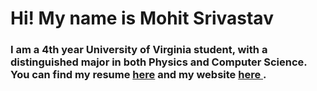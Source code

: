 <h1>
Hi! My name is Mohit Srivastav
</h1>
<h3>
I am a 4th year University of Virginia student, with a distinguished major in both Physics and Computer Science. 
You can find my resume <a href= "https://raw.githubusercontent.com/Boxrof/Boxrof/main/Resume_Mohit_Srivastav.pdf"> here</a> and my website <a href="https://boxrof.github.io/"> here </a>.
</h3>

